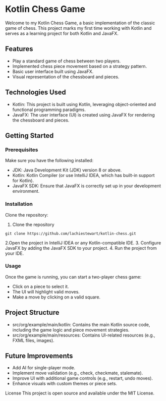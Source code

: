 # Kotlin Chess Game
Welcome to my Kotlin Chess Game, a basic implementation of the classic game of chess. This project marks my first time working with Kotlin and serves as a learning project for both Kotlin and JavaFX.

## Features
- Play a standard game of chess between two players.
- Implemented chess piece movement based on a strategy pattern.
- Basic user interface built using JavaFX.
- Visual representation of the chessboard and pieces.

## Technologies Used
- Kotlin: This project is built using Kotlin, leveraging object-oriented and functional programming paradigms.
- JavaFX: The user interface (UI) is created using JavaFX for rendering the chessboard and pieces.

## Getting Started

### Prerequisites
Make sure you have the following installed:
- JDK: Java Development Kit (JDK) version 8 or above.
- Kotlin: Kotlin Compiler (or use IntelliJ IDEA, which has built-in support for Kotlin).
- JavaFX SDK: Ensure that JavaFX is correctly set up in your development environment.

### Installation
Clone the repository:
1. Clone the repository
```
git clone https://github.com/lachiestewart/kotlin-chess.git
```
2.Open the project in IntelliJ IDEA or any Kotlin-compatible IDE.
3. Configure JavaFX by adding the JavaFX SDK to your project.
4. Run the project from your IDE.

### Usage
Once the game is running, you can start a two-player chess game:
- Click on a piece to select it.
- The UI will highlight valid moves.
- Make a move by clicking on a valid square.

## Project Structure
- src/org/example/main/kotlin: Contains the main Kotlin source code, including the game logic and piece movement strategies.
- src/org/example/main/resources: Contains UI-related resources (e.g., FXML files, images).

## Future Improvements
- Add AI for single-player mode.
- Implement move validation (e.g., check, checkmate, stalemate).
- Improve UI with additional game controls (e.g., restart, undo moves).
- Enhance visuals with custom themes or piece sets.

License
This project is open source and available under the MIT License.
